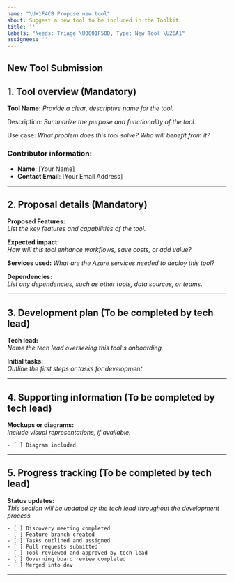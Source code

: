 ```yaml
---
name: "\U+1F4CB Propose new tool"
about: Suggest a new tool to be included in the Toolkit
title: ''
labels: "Needs: Triage \U0001F50D, Type: New Tool \U26A1"
assignees: ''
---
```


## New Tool Submission

## 1. Tool overview (Mandatory)
**Tool Name:**
_Provide a clear, descriptive name for the tool._  

Description:
_Summarize the purpose and functionality of the tool._  

 Use case:
_What problem does this tool solve? Who will benefit from it?_  

### Contributor information:
- **Name**: [Your Name]
- **Contact Email**: [Your Email Address]

---

## 2. Proposal details (Mandatory)
**Proposed Features:**  
_List the key features and capabilities of the tool._  

**Expected impact:**  
_How will this tool enhance workflows, save costs, or add value?_  

**Services used:**
_What are the Azure services needed to deploy this tool?_

**Dependencies:**  
_List any dependencies, such as other tools, data sources, or teams._  

---
## 3. Development plan (To be completed by tech lead)

**Tech lead:**  
_Name the tech lead overseeing this tool's onboarding._  

**Initial tasks:**  
_Outline the first steps or tasks for development._  


---

## 4. Supporting information (To be completed by tech lead)
**Mockups or diagrams:**  
_Include visual representations, if available._  
```[tasklist]
- [ ] Diagram included
```
---


## 5. Progress tracking (To be completed by tech lead)
**Status updates:**  
_This section will be updated by the tech lead throughout the development process._  
```[tasklist]
- [ ] Discovery meeting completed  
- [ ] Feature branch created  
- [ ] Tasks outlined and assigned  
- [ ] Pull requests submitted  
- [ ] Tool reviewed and approved by tech lead  
- [ ] Governing board review completed  
- [ ] Merged into dev  
```
---

